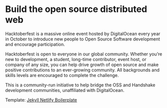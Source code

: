 # Build the open source distributed web

Hacktoberfest is a massive online event hosted by DigitalOcean every year in October to introduce new people to Open Source Software development and encourage participation.

Hacktoberfest is open to everyone in our global community. Whether you’re new to development, a student, long-time contributor, event host, or company of any size, you can help drive growth of open source and make positive contributions to an ever-growing community. All backgrounds and skills levels are encouraged to complete the challenge.

This is a community-run initiative to help bridge the OSS and Handshake development communities, unaffiliated with DigitalOcean.




Template: [Jekyll Netlify Boilerplate](https://github.com/danurbanowicz/jekyll-netlify-boilerplate)
